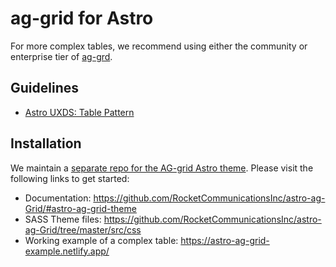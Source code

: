 # ag-grid for Astro

For more complex tables, we recommend using either the community or enterprise tier of [ag-grd](https://www.ag-grid.com/).

## Guidelines

- [Astro UXDS: Table Pattern](https://www.astrouxds.com/patterns/table/)

## Installation 
We maintain a [separate repo for the AG-grid Astro theme](https://github.com/RocketCommunicationsInc/astro-ag-Grid). Please visit the following links to get started:

* Documentation: https://github.com/RocketCommunicationsInc/astro-ag-Grid/#astro-ag-grid-theme
* SASS Theme files: https://github.com/RocketCommunicationsInc/astro-ag-Grid/tree/master/src/css
* Working example of a complex table: https://astro-ag-grid-example.netlify.app/
